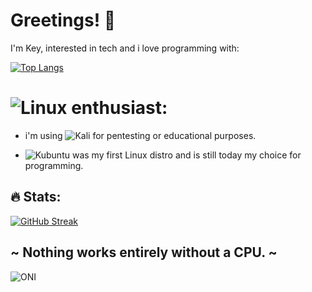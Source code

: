 # Greetings! 👋

I'm Key, interested in tech and i love programming with:

[![Top Langs](https://github-readme-stats.vercel.app/api/top-langs/?username=Keyj33k&layout=compact)](https://github.com/anuraghazra/github-readme-stats)

# ![Linux](https://img.shields.io/badge/Linux-FCC624?style=for-the-badge&logo=linux&logoColor=black) enthusiast: 

- i'm using ![Kali](https://img.shields.io/badge/Kali-268BEE?style=for-the-badge&logo=kalilinux&logoColor=white) for pentesting or educational purposes.

- ![Kubuntu](https://img.shields.io/badge/-KUbuntu-%230079C1?style=for-the-badge&logo=kubuntu&logoColor=white) was my first Linux distro and is still today my choice for programming.

## :fire: Stats:
[![GitHub Streak](http://github-readme-streak-stats.herokuapp.com?user=Keyj33k&theme=dark&background=000000)](https://git.io/streak-stats) 

## ~ Nothing works entirely without a CPU. ~
![ONI](https://github.githubassets.com/images/icons/emoji/unicode/1f479.png)
